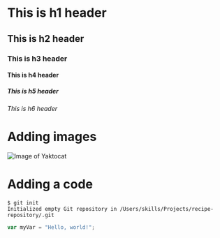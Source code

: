 # This is h1 header
## This is h2 header
### This is h3 header
#### This is h4 header
##### This is h5 header
###### This is h6 header
# Adding images
![Image of Yaktocat](https://octodex.github.com/images/yaktocat.png)
# Adding a code
```
$ git init
Initialized empty Git repository in /Users/skills/Projects/recipe-repository/.git
```
``` javascript
var myVar = "Hello, world!";
```  
